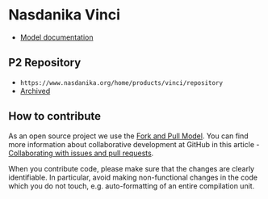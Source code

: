 # Nasdanika Vinci

* [Model documentation](model-doc/index.html)

## P2 Repository

* ``https://www.nasdanika.org/home/products/vinci/repository``
* [Archived](org.nasdanika.vinci.repository-0.1.0-SNAPSHOT.zip)

## How to contribute

As an open source project we use the [Fork and Pull Model](https://help.github.com/articles/about-collaborative-development-models/).
You can find more information about collaborative development at GitHub in this article - [Collaborating with issues and pull requests](https://help.github.com/categories/collaborating-with-issues-and-pull-requests).

When you contribute code, please make sure that the changes are clearly identifiable. In particular, avoid making non-functional changes in the code which you do not touch, 
e.g. auto-formatting of an entire compilation unit. 

